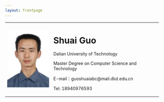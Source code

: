 ```yaml
---
layout: frontpage
---
```


<table border="0">
  <tr>
    <td width="30%">
      <img src="/images/head.jpg" width="100%"> 
    </td>
    <td width="70%">
      <h1>Shuai Guo</h1>
      <p>Dalian University of Technology</p>
      <p>Master Degree on Computer Science and Technology</p>
      <p>E-mail：guoshuaiabc@mail.dlut.edu.cn</p>
      <p>Tel: 18940976593</b></p>
      <!-- <p><b>地址：××市××区××路××号××大学，××楼，邮编×××</b></p> -->
    </td>
  </tr>
</table>

<!-- <body>
    <img src="/images/head.jpg" style="float:right">
<div style="float:left;">
      <h1>Shuai Guo</h1>
      <p>Dalian University of Technology</p>
      <p>Master Degree on Computer Science and Technology</p>
      <p>E-mail：guoshuaiabc@mail.dlut.edu.cn</p>
      <p>Tel: 18940976593</b></p>
</div>
</body> -->